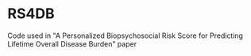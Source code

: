 # RS4DB
Code used in "A Personalized Biopsychosocial Risk Score for Predicting Lifetime Overall Disease Burden" paper
